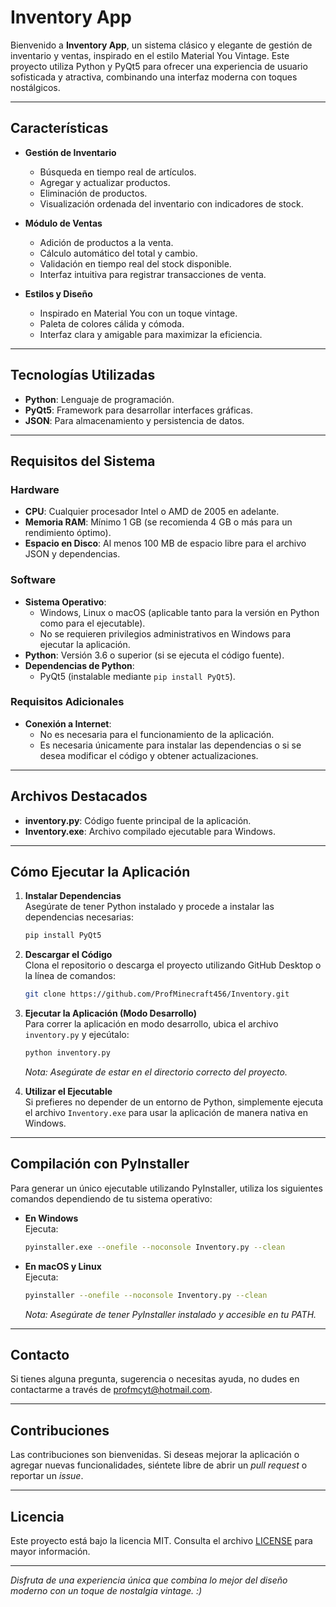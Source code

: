 # Inventory App

Bienvenido a **Inventory App**, un sistema clásico y elegante de gestión de inventario y ventas, inspirado en el estilo Material You Vintage. Este proyecto utiliza Python y PyQt5 para ofrecer una experiencia de usuario sofisticada y atractiva, combinando una interfaz moderna con toques nostálgicos.

---

## Características

- **Gestión de Inventario**  
  - Búsqueda en tiempo real de artículos.
  - Agregar y actualizar productos.
  - Eliminación de productos.
  - Visualización ordenada del inventario con indicadores de stock.

- **Módulo de Ventas**  
  - Adición de productos a la venta.
  - Cálculo automático del total y cambio.
  - Validación en tiempo real del stock disponible.
  - Interfaz intuitiva para registrar transacciones de venta.

- **Estilos y Diseño**  
  - Inspirado en Material You con un toque vintage.
  - Paleta de colores cálida y cómoda.
  - Interfaz clara y amigable para maximizar la eficiencia.

---

## Tecnologías Utilizadas

- **Python**: Lenguaje de programación.
- **PyQt5**: Framework para desarrollar interfaces gráficas.
- **JSON**: Para almacenamiento y persistencia de datos.

---

## Requisitos del Sistema

### Hardware

- **CPU**: Cualquier procesador Intel o AMD de 2005 en adelante.
- **Memoria RAM**: Mínimo 1 GB (se recomienda 4 GB o más para un rendimiento óptimo).
- **Espacio en Disco**: Al menos 100 MB de espacio libre para el archivo JSON y dependencias.

### Software

- **Sistema Operativo**:  
  - Windows, Linux o macOS (aplicable tanto para la versión en Python como para el ejecutable).
  - No se requieren privilegios administrativos en Windows para ejecutar la aplicación.
- **Python**: Versión 3.6 o superior (si se ejecuta el código fuente).
- **Dependencias de Python**:
  - PyQt5 (instalable mediante `pip install PyQt5`).

### Requisitos Adicionales

- **Conexión a Internet**:  
  - No es necesaria para el funcionamiento de la aplicación.
  - Es necesaria únicamente para instalar las dependencias o si se desea modificar el código y obtener actualizaciones.

---

## Archivos Destacados

- **inventory.py**: Código fuente principal de la aplicación.
- **Inventory.exe**: Archivo compilado ejecutable para Windows.

---

## Cómo Ejecutar la Aplicación

1. **Instalar Dependencias**  
   Asegúrate de tener Python instalado y procede a instalar las dependencias necesarias:
   ```bash
   pip install PyQt5
   ```

2. **Descargar el Código**  
   Clona el repositorio o descarga el proyecto utilizando GitHub Desktop o la línea de comandos:
   ```bash
   git clone https://github.com/ProfMinecraft456/Inventory.git
   ```

3. **Ejecutar la Aplicación (Modo Desarrollo)**  
   Para correr la aplicación en modo desarrollo, ubica el archivo `inventory.py` y ejecútalo:
   ```bash
   python inventory.py
   ```
   _Nota: Asegúrate de estar en el directorio correcto del proyecto._

4. **Utilizar el Ejecutable**  
   Si prefieres no depender de un entorno de Python, simplemente ejecuta el archivo `Inventory.exe` para usar la aplicación de manera nativa en Windows.

---

## Compilación con PyInstaller

Para generar un único ejecutable utilizando PyInstaller, utiliza los siguientes comandos dependiendo de tu sistema operativo:

- **En Windows**  
  Ejecuta:
  ```bash
  pyinstaller.exe --onefile --noconsole Inventory.py --clean
  ```

- **En macOS y Linux**  
  Ejecuta:
  ```bash
  pyinstaller --onefile --noconsole Inventory.py --clean
  ```
  _Nota: Asegúrate de tener PyInstaller instalado y accesible en tu PATH._

---

## Contacto

Si tienes alguna pregunta, sugerencia o necesitas ayuda, no dudes en contactarme a través de [profmcyt@hotmail.com](mailto:profmcyt@hotmail.com).

---

## Contribuciones

Las contribuciones son bienvenidas. Si deseas mejorar la aplicación o agregar nuevas funcionalidades, siéntete libre de abrir un _pull request_ o reportar un _issue_.

---

## Licencia

Este proyecto está bajo la licencia MIT. Consulta el archivo [LICENSE](LICENSE) para mayor información.

---

_Disfruta de una experiencia única que combina lo mejor del diseño moderno con un toque de nostalgia vintage. :)_